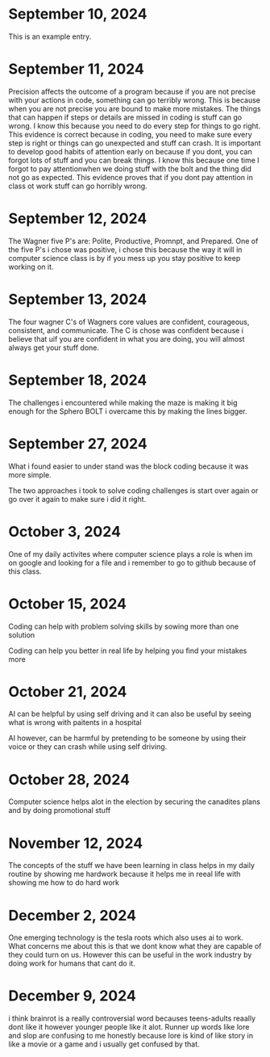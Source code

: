 # September 10, 2024

This is an example entry.

# September 11, 2024

Precision affects the outcome of a program because if you are not precise with your actions in code, something can go terribly wrong. This is because when you are not precise you are bound to make more mistakes.
The things that can happen if steps or details are missed in coding is stuff can go wrong. I know this because you need to do every step for things to go right. This evidence is correct because in coding, you need to make sure every step is right or things can go unexpected and stuff can crash. 
It is important to develop good habits of attention early on because if you dont, you can forgot lots of stuff and you can break things. I know this because one time I forgot to pay attentionwhen we doing stuff with the bolt and the thing did not go as expected. This evidence proves that if you dont pay attention in class ot work stuff can go horribly wrong.
# September 12, 2024

The Wagner five P's are: Polite, Productive, Promnpt, and Prepared.
One of the five P's i chose was positive, i chose this because the way it will in computer science class is by if you mess up you stay positive to keep working on it.

# September 13, 2024

The four wagner C's of Wagners core values are confident, courageous, consistent, and communicate.
The C is chose was confident because i believe that uif you are confident in what you are doing, you will almost always get your stuff done.

# September 18, 2024

The challenges i encountered while making the maze is making it big enough for the Sphero BOLT i overcame this by making the lines bigger.  

# September 27, 2024

What i found easier to under stand was the block coding because it was more simple. 

The two approaches i took to solve coding challenges is start over again or go over it again to make sure i did it right.


# October 3, 2024

One of my daily activites where computer science plays a role is when im on google and looking for a file and i remember to go to github because of this class.

# October 15, 2024

Coding can help with problem solving skills by sowing more than one solution 

Coding can help you better in real life by helping you find your mistakes more

# October 21, 2024

AI can be helpful by using self driving and it can also be useful by seeing what is wrong with paitents in a hospital

AI however, can be harmful by pretending to be someone by using their voice or they can crash  while using self driving.

# October 28, 2024

Computer science helps alot in the election by securing the canadites plans and by doing promotional stuff

# November 12, 2024

The concepts of the stuff we have been learning in class helps in my daily routine by showing me hardwork because it helps me in reeal life with showing me how to do hard work

# December 2, 2024

One emerging technology is the tesla roots which also uses ai to work. What concerns me about this is that we dont know what they are capable of they could turn on us. However this can be useful in the work industry by doing work for humans that cant do it.

# December 9, 2024

i think brainrot is a really controversial word becauses teens-adults reaally dont like it however younger people like it alot.
Runner up words like lore and slop are confusing to me honestly because lore is kind of like story in like a movie or a game and i usually get confused by that. 






































































